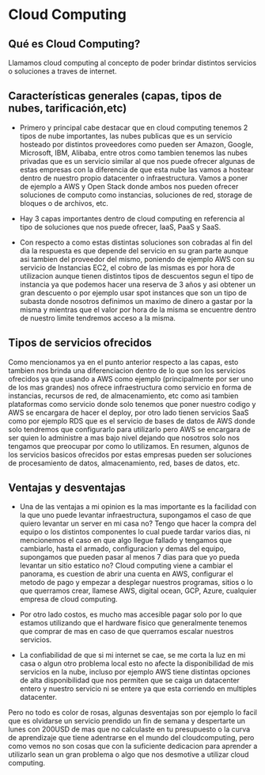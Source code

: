 # Cloud Computing

## Qué es Cloud Computing?

Llamamos cloud computing al concepto de poder brindar distintos servicios o soluciones a traves de internet.

## Características generales (capas, tipos de nubes, tarificación,etc)

* Primero y principal cabe destacar que en cloud computing tenemos 2 tipos de nube importantes, las nubes publicas que es un servicio hosteado por distintos proveedores como pueden ser Amazon, Google, Microsoft, IBM, Alibaba, entre otros como tambien tenemos las nubes privadas que es un servicio similar al que nos puede ofrecer algunas de estas empresas con la diferencia de que esta nube las vamos a hostear dentro de nuestro propio datacenter o infraestructura.
Vamos a poner de ejemplo a AWS y Open Stack donde ambos nos pueden ofrecer soluciones de computo como instancias, soluciones de red, storage de bloques o de archivos, etc.

* Hay 3 capas importantes dentro de cloud computing en referencia al tipo de soluciones que nos puede ofrecer, IaaS, PaaS y SaaS.

* Con respecto a como estas distintas soluciones son cobradas al fin del dia la respuesta es que depende del servicio en su gran parte aunque asi tambien del proveedor del mismo, poniendo de ejemplo AWS con su servicio de Instancias EC2, el cobro de las mismas es por hora de utilizacion aunque tienen distintos tipos de descuentos segun el tipo de instancia ya que podemos hacer una reserva de 3 años y asi obtener un gran descuento o por ejemplo usar spot instances que son un tipo de subasta donde nosotros definimos un maximo de dinero a gastar por la misma y mientras que el valor por hora de la misma se encuentre dentro de nuestro limite tendremos acceso a la misma.

## Tipos de servicios ofrecidos

Como mencionamos ya en el punto anterior respecto a las capas, esto tambien nos brinda una diferenciacion dentro de lo que son los servicios ofrecidos ya que usando a AWS como ejemplo (principalmente por ser uno de los mas grandes) nos ofrece infraestructura como servicio en forma de instancias, recursos de red, de almacenamiento, etc como asi tambien plataformas como servicio donde solo tenemos que poner nuestro codigo y AWS se encargara de hacer el deploy, por otro lado tienen servicios SaaS como por ejemplo RDS que es el servicio de bases de datos de AWS donde solo tendremos que configurarlo para utilizarlo pero AWS se encargara de ser quien lo administre a mas bajo nivel dejando que nosotros solo nos tengamos que preocupar por como lo utilizamos. En resumen, algunos de los servicios basicos ofrecidos por estas empresas pueden ser soluciones de procesamiento de datos, almacenamiento, red, bases de datos, etc.

## Ventajas y desventajas

* Una de las ventajas a mi opinion es la mas importante es la facilidad con la que uno puede levantar infraestructura, supongamos el caso de que quiero levantar un server en mi casa no? Tengo que hacer la compra del equipo o los distintos componentes lo cual puede tardar varios dias, ni mencionemos el caso en que algo llegue fallado y tengamos que cambiarlo, hasta el armado, configuracion y demas del equipo, supongamos que pueden pasar al menos 7 dias para que yo pueda levantar un sitio estatico no? Cloud computing viene a cambiar el panorama, es cuestion de abrir una cuenta en AWS, configurar el metodo de pago y empezar a desplegar nuestros programas, sitios o lo que querramos crear, llamese AWS, digital ocean, GCP, Azure, cualquier empresa de cloud computing.

* Por otro lado costos, es mucho mas accesible pagar solo por lo que estamos utilizando que el hardware fisico que generalmente tenemos que comprar de mas en caso de que querramos escalar nuestros servicios.

* La confiabilidad de que si mi internet se cae, se me corta la luz en mi casa o algun otro problema local esto no afecte la disponibilidad de mis servicios en la nube, incluso por ejemplo AWS tiene distintas opciones de alta disponibilidad que nos permiten que se caiga un datacenter entero y nuestro servicio ni se entere ya que esta corriendo en multiples datacenter.

Pero no todo es color de rosas, algunas desventajas son por ejemplo lo facil que es olvidarse un servicio prendido un fin de semana y despertarte un lunes con 200USD de mas que no calculaste en tu presupuesto o la curva de aprendizaje que tiene adentrarse en el mundo del cloudcomputing, pero como vemos no son cosas que con la suficiente dedicacion para aprender a utilizarlo sean un gran problema o algo que nos desmotive a utilizar cloud computing. 